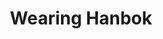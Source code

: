 ﻿---
title: "Wearing Hanbok"
categories:
  - English
tags:
    - hanbok
    - cute
    - dress up
layout: single_webtoon
gallery:
  - url: /assests/webtoons/hanbok/hanbok1.jpg
    image_path: assests/webtoons/hanbok/hanbok1.jpg
    alt: "placeholder image 1"
  - url: /assests/webtoons/hanbok/hanbok1.jpg
    image_path: assests/webtoons/hanbok/hanbok1.jpg
    alt: "placeholder image 2"
  - url: /assests/webtoons/hanbok/hanbok3.jpg
    image_path: assests/webtoons/hanbok/hanbok3.jpg
    alt: "placeholder image 3"
  - url: /assests/webtoons/hanbok/hanbok2.jpg
    image_path: assests/webtoons/hanbok/hanbok2.jpg
    alt: "placeholder image 34"
---